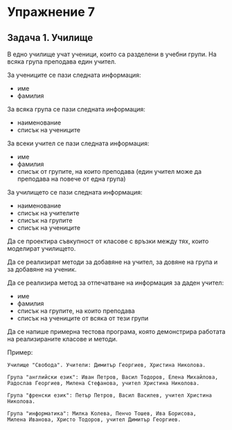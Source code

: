 # Упражнение 7

## Задача 1. Училище

В едно училище учат ученици, които са разделени в учебни групи.
На всяка група преподава един учител.

За учениците се пази следната информация:
- име
- фамилия

За всяка група се пази следната информация:
- наименование
- списък на учениците

За всеки учител се пази следната информация:
- име
- фамилия
- списък от групите, на които преподава
(един учител може да преподава на повече от една група)

За училището се пази следната информация:
- наименование
- списък на учителите
- списък на групите
- списък на учениците

Да се проектира съвкупност от класове с връзки между тях,
които моделират училището.

Да се реализират методи за добавяне на учител, за довяне на група и за
добавяне на ученик.

Да се реализира метод за отпечатване на информация за даден учител:
- име
- фамилия
- списък на групите, на които преподава
- списък на учениците от всяка от тези групи

Да се напише примерна тестова програма, която демонстрира работата на
реализираните класове и методи.

Пример:

```
Училище "Свобода". Учители: Димитър Георгиев, Христина Николова.

Група "английски език": Иван Петров, Васил Тодоров, Елена Михайлова,
Радослав Георгиев, Милена Стефанова, учител Христина Николова.

Група "френски език": Петър Петров, Васил Василев, учител Христина Николова.

Група "информатика": Милка Колева, Пенчо Тошев, Ива Борисова,
Милена Иванова, Христо Тодоров, учител Димитър Георгиев.
```

